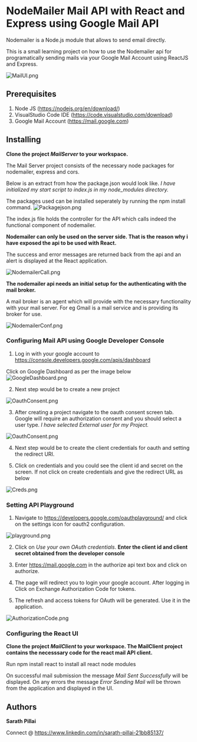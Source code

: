 # NodeMailer Mail API with React and Express using Google Mail API 


Nodemailer is a Node.js  module that allows to send email directly. 

This is a small learning project on how to use the Nodemailer api for programatically sending mails via your Google Mail Account using ReactJS and Express.

![MailUI.png](images/MailUI.png)




## Prerequisites

1. Node JS (https://nodejs.org/en/download/)
2. VisualStudio Code IDE (https://code.visualstudio.com/download)
3. Google Mail Account (https://mail.google.com)


## Installing

**Clone the project *MailServer* to your workspace.**

The Mail Server project consists of the necessary node packages for nodemailer, express and cors.


Below is an extract from how the package.json would look like.
*I have initialized my start script to index.js in my node_modules directory.*

The packages used can be installed seperately by running the npm install command.
![Packagejson.png](images/PackageJSON.PNG)


The index.js file holds the controller for the API which calls indeed the functional component of nodemailer.

**Nodemailer can only be used on the server side. That is the reason why i have exposed the api to be used with React.**

The success and error messages are returned back from the api and an alert is displayed at the React application.


![NodemailerCall.png](images/NodemailerCall.PNG)


**The nodemailer api needs an initial setup for the authenticating with the mail broker.**

A mail broker is an agent which will provide with the necessary functionality with your mail server. For eg Gmail is a mail service and is providing its broker for use.


![NodemailerConf.png](images/NodemailerConf.PNG)


### Configuring Mail API using Google Developer Console

1. Log in with your google account to https://console.developers.google.com/apis/dashboard


Click on Google Dashboard as per the image below
![GoogleDashboard.png](images/GoogleDashboard.png)


2. Next step would be to create a new project

![OauthConsent.png](images/NewProject.png)

3. After creating a project navigate to the oauth consent screen tab. Google will require an authorization consent and you should
select a user type. *I have selected External user for my Project.*


![OauthConsent.png](images/OauthConsent.png)



4. Next step would be to create the client credentials for oauth and setting the redirect URI.


5. Click on credentials and you could see the client id and secret on the screen. If not click on create credentials and give the redirect URL as below  



![Creds.png](images/Creds.png)



### Setting API Playground

1. Navigate to https://developers.google.com/oauthplayground/ and click on the settings icon for oauth2 configuration.



![playground.png](images/playground.png)



2. Click on *Use your own OAuth credentials*.
	**Enter the client id and client secret obtained from the developer console**

3. Enter https://mail.google.com in the authorize api text box and click on authorize.



4. The page will redirect you to login your google account. After logging in Click on Exchange Authorization Code for tokens.

5. The refresh and access tokens for OAuth will be generated. Use it in the application.


![AuthorizationCode.png](images/AuthorizationCode.png)


### Configuring the React UI

**Clone the project *MailClient* to your workspace. The MailClient project contains the necesssary code for the react mail API client.**

Run npm install react to install all react node modules

On successful mail submission the message *Mail Sent Successfully* will be displayed.
On any errors the message *Error Sending Mail* will be thrown from the application and displayed in the UI.


## Authors

**Sarath Pillai** 

Connect @ https://www.linkedin.com/in/sarath-pillai-21bb85137/

